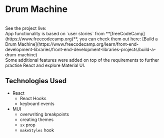 # Drum Machine

<br>
See the project live: <https://annatyrka.github.io/drum-machine>
<br>
App functionality is based on `user stories` from **[freeCodeCamp](https://www.freecodecamp.org)**, you can check them out here: [Build a Drum Machine](https://www.freecodecamp.org/learn/front-end-development-libraries/front-end-development-libraries-projects/build-a-drum-machine)
<br>
Some additional features were added on top of the requirements to further practise React and explore Material UI.

## Technologies Used

- React
  - React Hooks
  - keyboard events
- MUI
  - overwriting breakpoints
  - creating themes
  - `sx` prop
  - `makeStyles` hook
